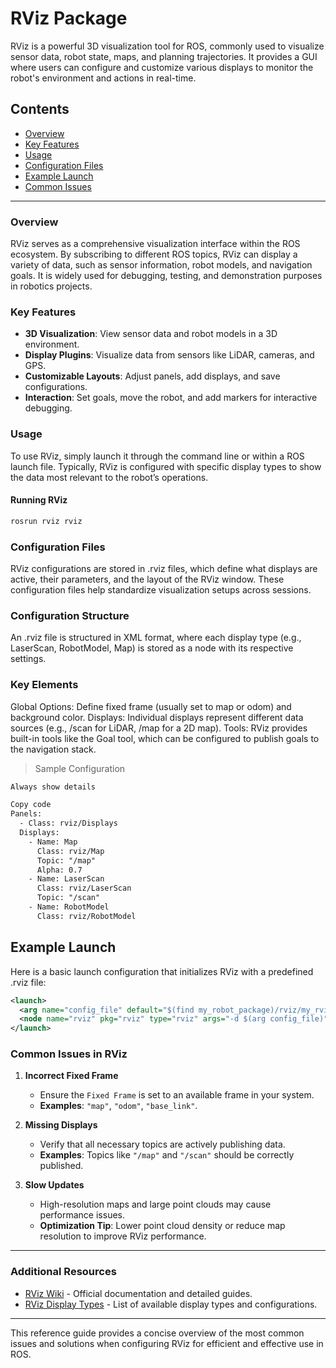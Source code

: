 # RViz Package

RViz is a powerful 3D visualization tool for ROS, commonly used to visualize sensor data, robot state, maps, and planning trajectories. It provides a GUI where users can configure and customize various displays to monitor the robot's environment and actions in real-time.

## Contents

- [Overview](#overview)
- [Key Features](#key-features)
- [Usage](#usage)
- [Configuration Files](#configuration-files)
- [Example Launch](#example-launch)
- [Common Issues](#common-issues)

---

### Overview

RViz serves as a comprehensive visualization interface within the ROS ecosystem. By subscribing to different ROS topics, RViz can display a variety of data, such as sensor information, robot models, and navigation goals. It is widely used for debugging, testing, and demonstration purposes in robotics projects.

### Key Features

- **3D Visualization**: View sensor data and robot models in a 3D environment.
- **Display Plugins**: Visualize data from sensors like LiDAR, cameras, and GPS.
- **Customizable Layouts**: Adjust panels, add displays, and save configurations.
- **Interaction**: Set goals, move the robot, and add markers for interactive debugging.

### Usage

To use RViz, simply launch it through the command line or within a ROS launch file. Typically, RViz is configured with specific display types to show the data most relevant to the robot’s operations.

#### Running RViz

```bash
rosrun rviz rviz
```
### Configuration Files
RViz configurations are stored in .rviz files, which define what displays are active, their parameters, and the layout of the RViz window. These configuration files help standardize visualization setups across sessions.

### Configuration Structure
An .rviz file is structured in XML format, where each display type (e.g., LaserScan, RobotModel, Map) is stored as a node with its respective settings.

### Key Elements
Global Options: Define fixed frame (usually set to map or odom) and background color.
Displays: Individual displays represent different data sources (e.g., /scan for LiDAR, /map for a 2D map).
Tools: RViz provides built-in tools like the Goal tool, which can be configured to publish goals to the navigation stack.
>Sample Configuration
```xml
Always show details

Copy code
Panels:
  - Class: rviz/Displays
  Displays:
    - Name: Map
      Class: rviz/Map
      Topic: "/map"
      Alpha: 0.7
    - Name: LaserScan
      Class: rviz/LaserScan
      Topic: "/scan"
    - Name: RobotModel
      Class: rviz/RobotModel
```
## Example Launch
Here is a basic launch configuration that initializes RViz with a predefined .rviz file:

```xml
<launch>
  <arg name="config_file" default="$(find my_robot_package)/rviz/my_rviz_config.rviz"/>
  <node name="rviz" pkg="rviz" type="rviz" args="-d $(arg config_file)"/>
</launch>
```
### Common Issues in RViz

1. **Incorrect Fixed Frame**
   - Ensure the `Fixed Frame` is set to an available frame in your system.
   - **Examples**: `"map"`, `"odom"`, `"base_link"`.

2. **Missing Displays**
   - Verify that all necessary topics are actively publishing data.
   - **Examples**: Topics like `"/map"` and `"/scan"` should be correctly published.

3. **Slow Updates**
   - High-resolution maps and large point clouds may cause performance issues.
   - **Optimization Tip**: Lower point cloud density or reduce map resolution to improve RViz performance.

---

### Additional Resources

- [RViz Wiki](http://wiki.ros.org/rviz) - Official documentation and detailed guides.
- [RViz Display Types](http://wiki.ros.org/rviz/DisplayTypes) - List of available display types and configurations.

---
This reference guide provides a concise overview of the most common issues and solutions when configuring RViz for efficient and effective use in ROS.

